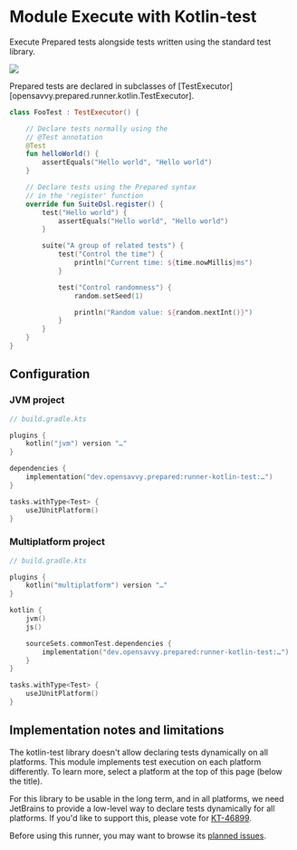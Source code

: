 # Module Execute with Kotlin-test

Execute Prepared tests alongside tests written using the standard test library.

<a href="https://search.maven.org/search?q=dev.opensavvy.prepared.runner-kotlin-test"><img src="https://img.shields.io/maven-central/v/dev.opensavvy.prepared/runner-kotlin-test.svg?label=Maven%20Central"></a>

Prepared tests are declared in subclasses of [TestExecutor][opensavvy.prepared.runner.kotlin.TestExecutor].

```kotlin
class FooTest : TestExecutor() {

	// Declare tests normally using the
	// @Test annotation
	@Test
	fun helloWorld() {
		assertEquals("Hello world", "Hello world")
	}

	// Declare tests using the Prepared syntax
	// in the 'register' function
	override fun SuiteDsl.register() {
		test("Hello world") {
			assertEquals("Hello world", "Hello world")
		}

		suite("A group of related tests") {
			test("Control the time") {
				println("Current time: ${time.nowMillis}ms")
			}

			test("Control randomness") {
				random.setSeed(1)

				println("Random value: ${random.nextInt()}")
			}
		}
	}
}
```

## Configuration

### JVM project

```kotlin
// build.gradle.kts

plugins {
	kotlin("jvm") version "…"
}

dependencies {
	implementation("dev.opensavvy.prepared:runner-kotlin-test:…")
}

tasks.withType<Test> {
	useJUnitPlatform()
}
```

### Multiplatform project

```kotlin
// build.gradle.kts

plugins {
	kotlin("multiplatform") version "…"
}

kotlin {
	jvm()
	js()

	sourceSets.commonTest.dependencies {
		implementation("dev.opensavvy.prepared:runner-kotlin-test:…")
	}
}

tasks.withType<Test> {
	useJUnitPlatform()
}
```

## Implementation notes and limitations

The kotlin-test library doesn't allow declaring tests dynamically on all platforms.
This module implements test execution on each platform differently.
To learn more, select a platform at the top of this page (below the title).

For this library to be usable in the long term, and in all platforms, we need JetBrains to provide a low-level way to
declare tests dynamically for all platforms. If you'd like to support this, please vote for [KT-46899](https://youtrack.jetbrains.com/issue/KT-46899/Dynamic-test-API).

Before using this runner, you may want to browse its [planned issues](https://gitlab.com/opensavvy/groundwork/prepared/-/issues/?sort=priority&state=opened&label_name%5B%5D=runner%3Akotlin-test&first_page_size=20).
